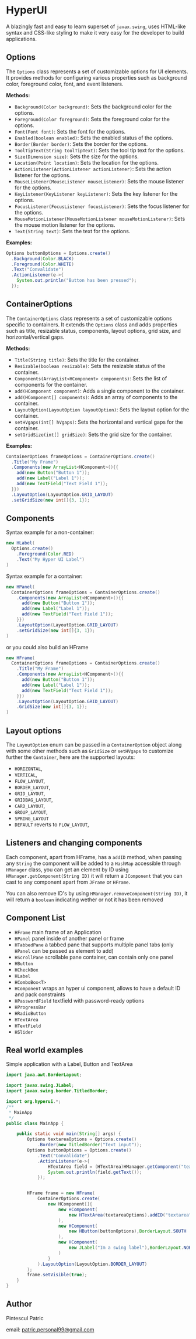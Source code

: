 # HyperUI

A blazingly fast and easy to learn superset of `javax.swing`, uses HTML-like syntax and CSS-like styling to make it very easy for the developer to build applications.

## Options

The `Options` class represents a set of customizable options for UI elements.
It provides methods for configuring various properties such as background color,
foreground color, font, and event listeners.

**Methods:**

* `Background(Color background)`: Sets the background color for the options.
* `Foreground(Color foreground)`: Sets the foreground color for the options.
* `Font(Font font)`: Sets the font for the options.
* `Enabled(boolean enabled)`: Sets the enabled status of the options.
* `Border(Border border)`: Sets the border for the options.
* `ToolTipText(String toolTipText)`: Sets the tool tip text for the options.
* `Size(Dimension size)`: Sets the size for the options.
* `Location(Point location)`: Sets the location for the options.
* `ActionListener(ActionListener actionListener)`: Sets the action listener for the options.
* `MouseListener(MouseListener mouseListener)`: Sets the mouse listener for the options.
* `KeyListener(KeyListener keyListener)`: Sets the key listener for the options.
* `FocusListener(FocusListener focusListener)`: Sets the focus listener for the options.
* `MouseMotionListener(MouseMotionListener mouseMotionListener)`: Sets the mouse motion listener for the options.
* `Text(String text)`: Sets the text for the options.

**Examples:**

```java
Options buttonOptions = Options.create()
  .Background(Color.BLACK)
  .Foreground(Color.WHITE)
  .Text("Convalidate")
  .ActionListener(e->{
    System.out.println("Button has been pressed");
  });
```

## ContainerOptions

The `ContainerOptions` class represents a set of customizable options specific to containers.
It extends the `Options` class and adds properties such as title, resizable status, components,
layout options, grid size, and horizontal/vertical gaps.

**Methods:**

* `Title(String title)`: Sets the title for the container.
* `Resizable(boolean resizable)`: Sets the resizable status of the container.
* `Components(ArrayList<HComponent> components)`: Sets the list of components for the container.
* `add(HComponent component)`: Adds a single component to the container.
* `add(HComponent[] components)`: Adds an array of components to the container.
* `LayoutOption(LayoutOption layoutOption)`: Sets the layout option for the container.
* `setHVgaps(int[] hVgaps)`: Sets the horizontal and vertical gaps for the container.
* `setGridSize(int[] gridSize)`: Sets the grid size for the container.

**Examples:**

```java
ContainerOptions frameOptions = ContainerOptions.create()
  .Title("My Frame")
  .Components(new ArrayList<HComponent>(){{
    add(new Button("Button 1"));
    add(new Label("Label 1"));
    add(new TextField("Text Field 1"));
  }})
  .LayoutOption(LayoutOption.GRID_LAYOUT)
  .setGridSize(new int[]{3, 1});
```

## Components

Syntax example for a non-container:

```java
new HLabel(
  Options.create()
    .Foreground(Color.RED)
    .Text("My Hyper UI Label")
)
```

Syntax example for a container:

```java
new HPanel(
  ContainerOptions frameOptions = ContainerOptions.create()
    .Components(new ArrayList<HComponent>(){{
      add(new Button("Button 1"));
      add(new Label("Label 1"));
      add(new TextField("Text Field 1"));
    }})
    .LayoutOption(LayoutOption.GRID_LAYOUT)
    .setGridSize(new int[]{3, 1});
)
```

or you could also build an HFrame

```java
new HFrame(
  ContainerOptions frameOptions = ContainerOptions.create()
    .Title("My Frame")
    .Components(new ArrayList<HComponent>(){{
      add(new Button("Button 1"));
      add(new Label("Label 1"));
      add(new TextField("Text Field 1"));
    }})
    .LayoutOption(LayoutOption.GRID_LAYOUT)
    .GridSize(new int[]{3, 1});
)
```

## Layout options

The `LayoutOption` enum can be passed in a `ContainerOption` object along with some other methods such as `GridSize` or `setHVgaps` to customize further the `Container`, here are the supported layouts:

* `HORIZONTAL`,
* `VERTICAL`,
* `FLOW_LAYOUT`,
* `BORDER_LAYOUT`,
* `GRID_LAYOUT`,
* `GRIDBAG_LAYOUT`,
* `CARD_LAYOUT`,
* `GROUP_LAYOUT`,
* `SPRING_LAYOUT`
* `DEFAULT` reverts to `FLOW_LAYOUT`,

## Listeners and changing components

Each component, apart from HFrame, has a `addID` method, when passing any `String` the component will be added to a `HashMap` accessible through `HManager` class, you can get an element by ID using `HManager.getComponent(String ID)` it will return a `JComponent` that you can cast to any component apart from `JFrame` or `HFrame`.

You can also remove ID's by using `HManager.removeComponent(String ID)`, it will return a `boolean` indicating wether or not it has been removed

## Component List

* `HFrame` main frame of an Application
* `HPanel` panel inside of another panel or frame
* `HTabbedPane` a tabbed pane that supports multiple panel tabs (only `HPanel` can be passed as element to add)
* `HScrollPane` scrollable pane container, can contain only one panel
* `HButton`
* `HCheckBox`
* `HLabel`
* `HComboBox<T>`
* `HComponent` wraps an hyper ui component, allows to have a default ID and pack constraints
* `HPasswordField` textfield with password-ready options
* `HProgressBar`
* `HRadioButton`
* `HTextArea`
* `HTextField`
* `HSlider`

## Real world examples

Simple application with a Label, Button and TextArea

```java
import java.awt.BorderLayout;

import javax.swing.JLabel;
import javax.swing.border.TitledBorder;

import org.hyperui.*;
/**
 * MainApp
 */
public class MainApp {

    public static void main(String[] args) {
        Options textareaOptions = Options.create()
            .Border(new TitledBorder("Text input"));
        Options buttonOptions = Options.create()
            .Text("Convalidate")
            .ActionListener(e->{
                HTextArea field = (HTextArea)HManager.getComponent("textarea");
                System.out.println(field.getText());
            });


        HFrame frame = new HFrame(
            ContainerOptions.create(
                new HComponent[]{
                    new HComponent(
                        new HTextArea(textareaOptions).addID("textarea"),BorderLayout.CENTER
                    ),
                    new HComponent(
                        new HButton(buttonOptions),BorderLayout.SOUTH
                    ),
                    new HComponent(
                        new JLabel("Im a swing label"),BorderLayout.NORTH
                    )
                }
            ).LayoutOption(LayoutOption.BORDER_LAYOUT)
        );
        frame.setVisible(true);
    }
}
```

## Author

Pintescul Patric

email: [patric.personal99@gmail.com](mailto:patric.personal99@gmail.com)